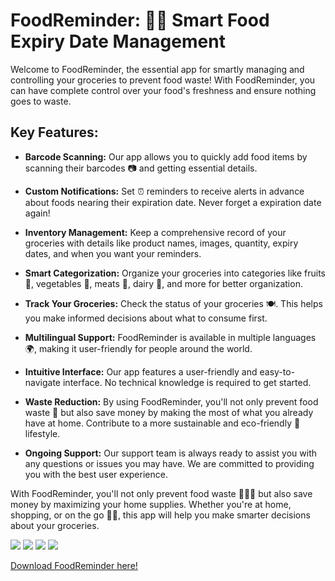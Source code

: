 # FoodReminder: 🍏📅 Smart Food Expiry Date Management

Welcome to FoodReminder, the essential app for smartly managing and controlling your groceries to prevent food waste! With FoodReminder, you can have complete control over your food's freshness and ensure nothing goes to waste.

## Key Features:

- **Barcode Scanning:** Our app allows you to quickly add food items by scanning their barcodes 📷 and getting essential details.

- **Custom Notifications:** Set ⏰ reminders to receive alerts in advance about foods nearing their expiration date. Never forget a expiration date again!

- **Inventory Management:** Keep a comprehensive record of your groceries with details like product names, images, quantity, expiry dates, and when you want your reminders.

- **Smart Categorization:** Organize your groceries into categories like fruits 🍓, vegetables 🥦, meats 🥩, dairy 🥛, and more for better organization.

- **Track Your Groceries:** Check the status of your groceries 🍽️. This helps you make informed decisions about what to consume first.

- **Multilingual Support:** FoodReminder is available in multiple languages 🌍, making it user-friendly for people around the world.

- **Intuitive Interface:** Our app features a user-friendly and easy-to-navigate interface. No technical knowledge is required to get started.

- **Waste Reduction:** By using FoodReminder, you'll not only prevent food waste 🚫 but also save money by making the most of what you already have at home. Contribute to a more sustainable and eco-friendly 🌿 lifestyle.

- **Ongoing Support:** Our support team is always ready to assist you with any questions or issues you may have. We are committed to providing you with the best user experience.

With FoodReminder, you'll not only prevent food waste 🍕🍔🍟 but also save money by maximizing your home supplies. Whether you're at home, shopping, or on the go 🏃‍♂️, this app will help you make smarter decisions about your groceries.

![](https://play-lh.googleusercontent.com/avtsnVWYsVwNCYVWDbFMZ0WgSkhlz4lo5lJsktW7NdI76TAuAnvVi1wRmXtuuu2QQGg=w526-h296-rw)
![](https://play-lh.googleusercontent.com/H7nu8a6fB7d_JNAZgzS7UDMWbjrA2-vNM5UIycAJQB4_r6vACbW0O2Vqt4AzeWYuASSD=w526-h296-rw)
![](https://play-lh.googleusercontent.com/l7ajaBNEOROLXC7hLNVEdy6QwQNm-o7v0C_J372atWnCuZCRVPuHW2BlJNgxEM3RmO0=w526-h296-rw)
![](https://play-lh.googleusercontent.com/QClql8YbKrwZRz50LnGxXrDuecCAP_xUxFL_95jTNlV6VtMfqR4e_LA5i1q5Fv1A4gw=w526-h296-rw)

[Download FoodReminder here!](https://play.google.com/store/apps/details?id=com.danigutiadan.expiracion.comida.fecha.caducidad.foodreminder)
